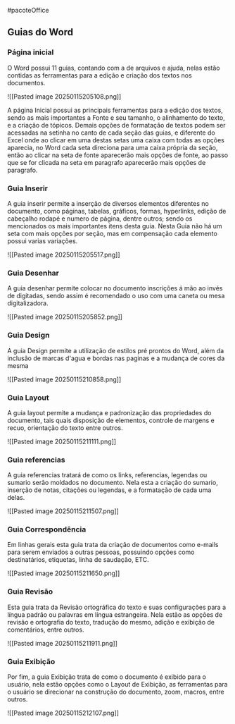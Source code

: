 #pacoteOffice
## Guias do Word

### Página inicial

O Word possui 11 guias, contando com a de arquivos e ajuda, nelas estão contidas as ferramentas para a edição e criação dos textos nos documentos.

![[Pasted image 20250115205108.png]]

A página Inicial possui as principais ferramentas para a edição dos textos, sendo as mais importantes a Fonte e seu tamanho, o alinhamento do texto, e a criação de tópicos. Demais opções de formatação de textos podem ser acessadas na setinha no canto de cada seção das guias, e diferente do Excel onde ao clicar em uma destas setas uma caixa com todas as opções aparecia, no Word cada seta direciona para uma caixa própria da seção, então ao clicar na seta de fonte aparecerão mais opções de fonte, ao passo que se for clicada na seta em paragrafo aparecerão mais opções de paragrafo.

### Guia Inserir

A guia inserir permite a inserção de diversos elementos diferentes no documento, como páginas, tabelas, gráficos, formas, hyperlinks, edição de cabeçalho rodapé e numero de página, dentre outros; sendo os mencionados os mais  importantes itens desta guia. Nesta Guia não há um seta com mais opções por seção, mas em compensação cada elemento possui varias variações.

![[Pasted image 20250115205517.png]]

### Guia Desenhar

A guia desenhar permite colocar no documento inscrições á mão ao invés de digitadas, sendo assim é recomendado o uso com uma caneta ou mesa digitalizadora.

![[Pasted image 20250115205852.png]]

### Guia Design

A guia Design permite a utilização de estilos pré prontos do Word, além da inclusão de marcas d'agua e bordas nas paginas e a mudança de cores da mesma

![[Pasted image 20250115210858.png]]


### Guia Layout

A guia layout permite a mudança e padronização das propriedades do documento, tais quais disposição de elementos, controle de margens e recuo, orientação do texto entre outros.

![[Pasted image 20250115211111.png]]

### Guia referencias

A guia referencias tratará de como os links, referencias, legendas ou sumario serão moldados no documento. Nela esta a criação do sumario, inserção de notas, citações ou legendas, e  a formatação de cada uma delas.

![[Pasted image 20250115211507.png]]

### Guia Correspondência

Em linhas gerais esta guia trata da criação de documentos como e-mails para serem enviados a outras pessoas, possuindo opções como destinatários, etiquetas, linha de saudação, ETC.

![[Pasted image 20250115211650.png]]

### Guia Revisão

Esta guia trata da Revisão ortográfica do texto e suas configurações para a língua padrão ou palavras em língua estrangeira. Nela estão as opções de revisão e ortografia do texto, tradução do mesmo, adição e exibição de comentários, entre outros.

![[Pasted image 20250115211911.png]]

### Guia Exibição

Por fim, a guia Exibição trata de como o documento é exibido para o usuário, nela estão opções como o Layout de Exibição, as ferramentas para o usuário se direcionar na construção do documento, zoom, macros, entre outros.

![[Pasted image 20250115212107.png]]

